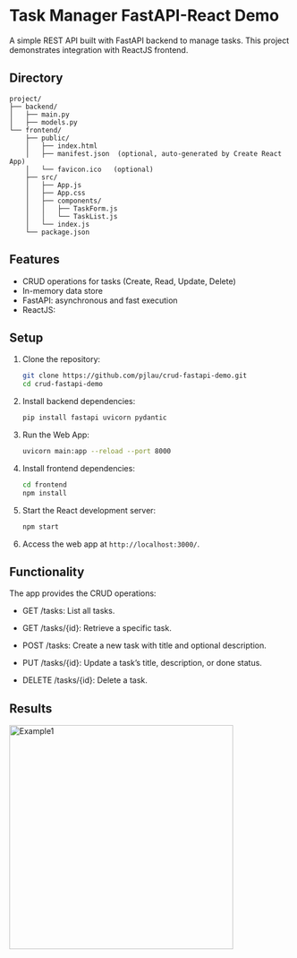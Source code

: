 # Task Manager FastAPI-React Demo

A simple REST API built with FastAPI backend to manage tasks. This project demonstrates integration with ReactJS frontend.

## Directory

   ```
   project/
   ├── backend/
   │   ├── main.py
   │   ├── models.py
   └── frontend/
       ├── public/
       │   ├── index.html
       │   ├── manifest.json  (optional, auto-generated by Create React App)
       │   └── favicon.ico   (optional)
       ├── src/
       │   ├── App.js
       │   ├── App.css
       │   ├── components/
       │   │   ├── TaskForm.js
       │   │   └── TaskList.js
       │   └── index.js      
       └── package.json
   ```

## Features
- CRUD operations for tasks (Create, Read, Update, Delete)
- In-memory data store
- FastAPI: asynchronous and fast execution
- ReactJS: 

## Setup
1. Clone the repository:
   ```bash
   git clone https://github.com/pjlau/crud-fastapi-demo.git
   cd crud-fastapi-demo
2. Install backend dependencies:
   ```bash
   pip install fastapi uvicorn pydantic
3. Run the Web App:
   ```bash
   uvicorn main:app --reload --port 8000
4. Install frontend dependencies:
   ```bash
   cd frontend
   npm install
5. Start the React development server:
   ```bash
   npm start
6. Access the web app at `http://localhost:3000/`.

## Functionality
The app provides the CRUD operations:

- GET /tasks: List all tasks.

- GET /tasks/{id}: Retrieve a specific task.

- POST /tasks: Create a new task with title and optional description.

- PUT /tasks/{id}: Update a task’s title, description, or done status.

- DELETE /tasks/{id}: Delete a task.

## Results

<img src="images/demo_fig1.png" alt="Example1" width="400">
